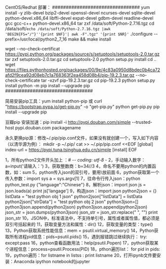 CentOS/Redhat 部署：
################################
yum install -y zlib-devel bzip2-devel openssl-devel ncurses-devel sqlite-devel python-devel.x86_64 libffi-devel expat-devel gdbm-devel readline-devel gcc gcc-c++ python-devel.x86_64
tar zxf /data/soft/Python-2.7.16.tgz
cd /data/soft/`echo /data/soft/Python-2.7.16.tgz |awk 'BEGIN{FS="/"}''{print $NF}'| awk -F".tgz" '{print $NR}'`
./configure  --prefix=/usr/local/python2_7_16
make && make install

wget --no-check-certificat  https://pypi.python.org/packages/source/s/setuptools/setuptools-2.0.tar.gz
tar zxf setuptools-2.0.tar.gz
cd setuptools-2.0
python setup.py install
cd  ..
wget https://files.pythonhosted.org/packages/00/9e/4c83a0950d8bdec0b4ca72afd2f9cea92d08eb7c1a768363f2ea458d08b4/pip-19.2.3.tar.gz --no-check-certificate
tar -xzvf pip-19.2.3.tar.gz
cd pip-19.2.3
python setup.py install
python -m pip install --upgrade pip
################################

简易安装pip工具：yum install python-pip 或 curl "https://bootstrap.pypa.io/get-pip.py" -o "get-pip.py"
python get-pip.py
pip install --upgrade pip

豆瓣pip 安装加速：pip install -i http://pypi.douban.com/simple --trusted-host pypi.douban.com packagename

永久更换pip源：修改~/.pip/pip.conf文件，如果没有就创建一个，写入如下内容（以清华源为例）：
mkdir -p ~/.pip/
cat >> ~/.pip/pip.conf <<EOF
[global]
index-url = https://pypi.tuna.tsinghua.edu.cn/simple
[install]
EOF


1，所有python2文件开头加上 ：# -*- coding: utf-8 -*
2，手动输入数字：a=input('请输入：')
3，获取整数商：b=34//3
4，命名不要用python的内置函数，如：sum
5，python传入json的双引号，要用\放前面
6，python获取第一个传入参数：import sys  a = sys.argv[1]
7，往命令行传入json：python python_test.py {\"language\":\"Chinese\"}
8，解析json：import json  js = json.loads(a)  print js['langage']
9，构造json：import json  python2json = {}  listData = "test python obj 1 json"  python2json["listData"] = listData  python2json["strData"] = "test python obj 2 json"  python3json=[]  python3json.append(python2json)  python3json.append(python2json)  json_str = json.dumps(python3json)  json_str = json_str.replace(" ", "")  print json_str
10，JSON中，标准语法中，不支持单引号，属性或者属性值，都必须是双引号括起来的
11，获取变量方法和属性：dir()
12，获取变量的类型：type()
13，Python获取系统性能信息：mem = psutil.virtual_memory() 
14，Python获取所有进程pid信息：pids=psutil.pids()
15，遇到报错跳过继续执行：    try: except:pass
16，python查看函数用法：help(psutil.Popen)
17，python获取某个进程信息：process=psutil.Process(PID)
18，pthon遍历list： for pid in pids:
19，python遍历：for listname in listss :  print listname
20，打开ipynb文件要安装：Anaconda ipython notebook的jupyter
